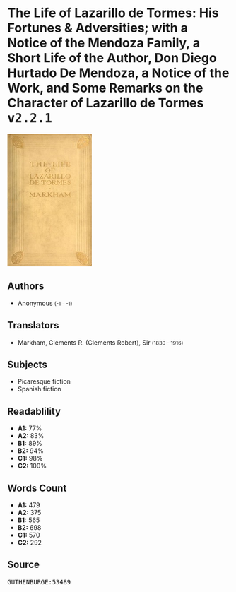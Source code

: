 # The Life of Lazarillo de Tormes: His Fortunes & Adversities; with a Notice of the Mendoza Family, a Short Life of the Author, Don Diego Hurtado De Mendoza, a Notice of the Work, and Some Remarks on the Character of Lazarillo de Tormes <kbd>v2.2.1</kbd>

![](./cover.medium.jpg "")

## Authors


 - Anonymous <small>(-1 - -1)</small>

## Translators


 - Markham, Clements R. (Clements Robert), Sir <small>(1830 - 1916)</small>

## Subjects


 - Picaresque fiction
 - Spanish fiction

## Readablility


 - **A1:** 77%
 - **A2:** 83%
 - **B1:** 89%
 - **B2:** 94%
 - **C1:** 98%
 - **C2:** 100%

## Words Count


 - **A1:** 479
 - **A2:** 375
 - **B1:** 565
 - **B2:** 698
 - **C1:** 570
 - **C2:** 292

## Source


<kbd>GUTHENBURGE:53489</kbd>
